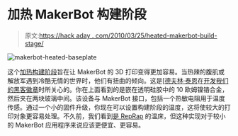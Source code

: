 # 加热 MakerBot 构建阶段

> 原文:[https://hack aday . com/2010/03/25/heated-makerbot-build-stage/](https://hackaday.com/2010/03/25/heated-makerbot-build-stage/)

![](../Images/5c68d8e813a6d2c63e8107e542488df3.png "makerbot-heated-baseplate")

这个[加热构建阶段](http://wiki.makerbot.com/makerbot-hotness-v1)旨在让 MakerBot 的 3D 打印变得更加容易。当热辣的腹肌或解放军遇到冷酷无情的世界时，他们有扭曲的倾向。这是[[德夫林·泰恩](http://hackaday.com/author/dthyne/)在[开发我们的黑客徽章](http://hackaday.com/2010/01/12/how-to-make-a-printable-ces-badge/)时所关心的。你在上面看到的是嵌在透明硅胶中的 10 欧姆镍铬合金，然后夹在两块玻璃中间。该设备与 MakerBot 接口，包括一个热敏电阻用于温度传感。通过一个小的固件升级，你现在可以设置构建阶段的温度，这将使较大的打印对象更容易处理。不久前，我们看到[是 RepRap](http://hackaday.com/2010/01/05/reprap-acrylic-extrusion-using-hotbed/) 的温床，但这种实现对于较小的 MakerBot 应用程序来说应该更便宜、更容易。